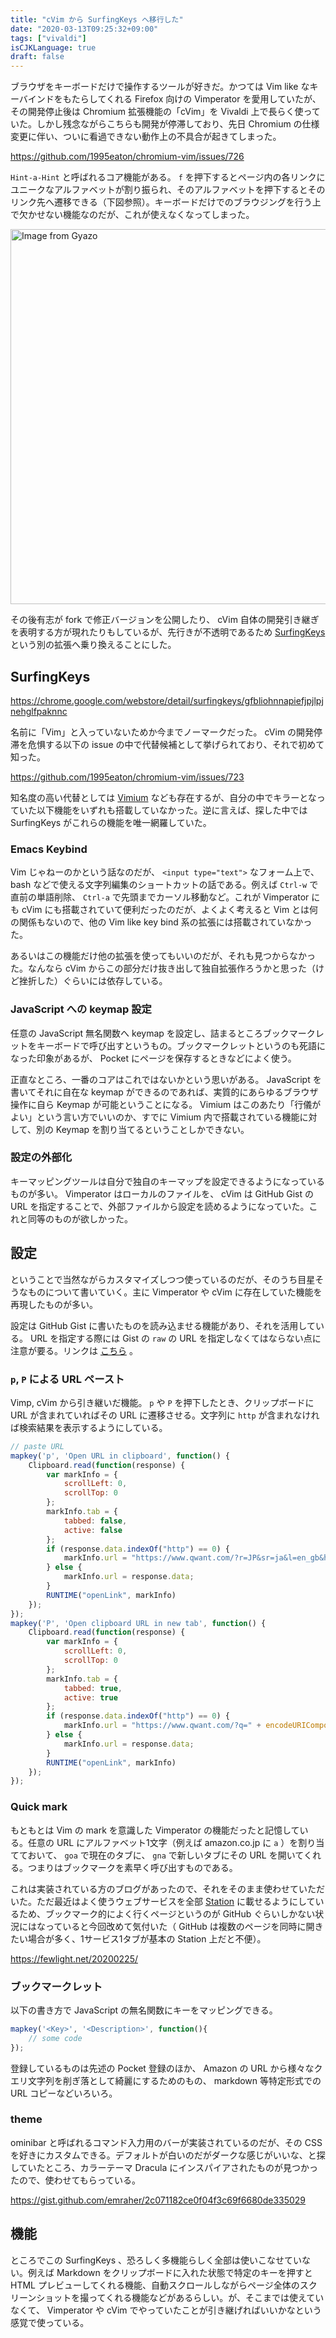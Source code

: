 ```yaml
---
title: "cVim から SurfingKeys へ移行した"
date: "2020-03-13T09:25:32+09:00"
tags: ["vivaldi"]
isCJKLanguage: true
draft: false
---
```


ブラウザをキーボードだけで操作するツールが好きだ。かつては Vim like なキーバインドをもたらしてくれる Firefox 向けの Vimperator を愛用していたが、その開発停止後は Chromium 拡張機能の「cVim」を Vivaldi 上で長らく使っていた。しかし残念ながらこちらも開発が停滞しており、先日 Chromium の仕様変更に伴い、ついに看過できない動作上の不具合が起きてしまった。

https://github.com/1995eaton/chromium-vim/issues/726

`Hint-a-Hint` と呼ばれるコア機能がある。 `f` を押下するとページ内の各リンクにユニークなアルファベットが割り振られ、そのアルファベットを押下するとそのリンク先へ遷移できる（下図参照）。キーボードだけでのブラウジングを行う上で欠かせない機能なのだが、これが使えなくなってしまった。

<a href="https://gyazo.com/5a1764e7f9dbe36f6a7a7ee77898cbb5"><img src="https://i.gyazo.com/5a1764e7f9dbe36f6a7a7ee77898cbb5.png" alt="Image from Gyazo" width="600"/></a>

その後有志が fork で修正バージョンを公開したり、 cVim 自体の開発引き継ぎを表明する方が現れたりもしているが、先行きが不透明であるため [SurfingKeys](https://github.com/brookhong/Surfingkeys) という別の拡張へ乗り換えることにした。

## SurfingKeys

https://chrome.google.com/webstore/detail/surfingkeys/gfbliohnnapiefjpjlpjnehglfpaknnc

名前に「Vim」と入っていないためか今までノーマークだった。 cVim の開発停滞を危惧する以下の issue の中で代替候補として挙げられており、それで初めて知った。

https://github.com/1995eaton/chromium-vim/issues/723

知名度の高い代替としては [Vimium](https://chrome.google.com/webstore/detail/vimium/dbepggeogbaibhgnhhndojpepiihcmeb) なども存在するが、自分の中でキラーとなっていた以下機能をいずれも搭載していなかった。逆に言えば、探した中では SurfingKeys がこれらの機能を唯一網羅していた。

### Emacs Keybind

Vim じゃねーのかという話なのだが、 `<input type="text">` なフォーム上で、 bash などで使える文字列編集のショートカットの話である。例えば `Ctrl-w` で直前の単語削除、 `Ctrl-a` で先頭までカーソル移動など。これが Vimperator にも cVim にも搭載されていて便利だったのだが、よくよく考えると Vim とは何の関係もないので、他の Vim like key bind 系の拡張には搭載されていなかった。

あるいはこの機能だけ他の拡張を使ってもいいのだが、それも見つからなかった。なんなら cVim からこの部分だけ抜き出して独自拡張作ろうかと思った（けど挫折した）ぐらいには依存している。

### JavaScript への keymap 設定

任意の JavaScript 無名関数へ keymap を設定し、詰まるところブックマークレットをキーボードで呼び出すというもの。ブックマークレットというのも死語になった印象があるが、 Pocket にページを保存するときなどによく使う。

正直なところ、一番のコアはこれではないかという思いがある。 JavaScript を書いてそれに自在な keymap ができるのであれば、実質的にあらゆるブラウザ操作に自ら Keymap が可能ということになる。 Vimium はこのあたり「行儀がよい」という言い方でいいのか、すでに Vimium 内で搭載されている機能に対して、別の Keymap を割り当てるということしかできない。

### 設定の外部化

キーマッピングツールは自分で独自のキーマップを設定できるようになっているものが多い。 Vimperator はローカルのファイルを、 cVim は GitHub Gist の URL を指定することで、外部ファイルから設定を読めるようになっていた。これと同等のものが欲しかった。

## 設定

ということで当然ながらカスタマイズしつつ使っているのだが、そのうち目星そうなものについて書いていく。主に Vimperator や cVim に存在していた機能を再現したものが多い。

設定は GitHub Gist に書いたものを読み込ませる機能があり、それを活用している。 URL を指定する際には Gist の `raw` の URL を指定しなくてはならない点に注意が要る。リンクは [こちら](https://gist.github.com/chroju/2118c2193fb9892d95b9686eb95189d2) 。

### `p`, `P` による URL ペースト

Vimp, cVim から引き継いだ機能。 `p` や `P` を押下したとき、クリップボードに URL が含まれていればその URL に遷移させる。文字列に `http` が含まれなければ検索結果を表示するようにしている。

```javascript
// paste URL
mapkey('p', 'Open URL in clipboard', function() {
    Clipboard.read(function(response) {
        var markInfo = {
            scrollLeft: 0,
            scrollTop: 0
        };
        markInfo.tab = {
            tabbed: false,
            active: false
        };
        if (response.data.indexOf("http") == 0) {
            markInfo.url = "https://www.qwant.com/?r=JP&sr=ja&l=en_gb&h=0&s=1&a=1&b=0&vt=0&hc=1&smartNews=1&smartSocial=1&theme=1&i=1&donation=1&q=" + encodeURIComponent(response.data);
        } else {
            markInfo.url = response.data;
        }
        RUNTIME("openLink", markInfo)
    });
});
mapkey('P', 'Open clipboard URL in new tab', function() {
    Clipboard.read(function(response) {
        var markInfo = {
            scrollLeft: 0,
            scrollTop: 0
        };
        markInfo.tab = {
            tabbed: true,
            active: true
        };
        if (response.data.indexOf("http") == 0) {
            markInfo.url = "https://www.qwant.com/?q=" + encodeURIComponent(response.data);
        } else {
            markInfo.url = response.data;
        }
        RUNTIME("openLink", markInfo)
    });
});
```

### Quick mark

もともとは Vim の mark を意識した Vimperator の機能だったと記憶している。任意の URL にアルファベット1文字（例えば amazon.co.jp に `a` ）を割り当てておいて、 `goa` で現在のタブに、 `gna` で新しいタブにその URL を開いてくれる。つまりはブックマークを素早く呼び出すものである。

これは実装されている方のブログがあったので、それをそのまま使わせていただいた。ただ最近はよく使うウェブサービスを全部 [Station](https://getstation.com/) に載せるようにしているため、ブックマーク的によく行くページというのが GitHub ぐらいしかない状況にはなっていると今回改めて気付いた（ GitHub は複数のページを同時に開きたい場合が多く、1サービス1タブが基本の Station 上だと不便）。

https://fewlight.net/20200225/

### ブックマークレット

以下の書き方で JavaScript の無名関数にキーをマッピングできる。

```javascript
mapkey('<Key>', '<Description>', function(){
    // some code
});
```

登録しているものは先述の Pocket 登録のほか、 Amazon の URL から様々なクエリ文字列を削ぎ落として綺麗にするためのもの、 markdown 等特定形式での URL コピーなどいろいろ。

### theme

ominibar と呼ばれるコマンド入力用のバーが実装されているのだが、その CSS を好きにカスタムできる。デフォルトが白いのだがダークな感じがいいな、と探していたところ、カラーテーマ Dracula にインスパイアされたものが見つかったので、使わせてもらっている。

https://gist.github.com/emraher/2c071182ce0f04f3c69f6680de335029

## 機能

ところでこの SurfingKeys 、恐ろしく多機能らしく全部は使いこなせていない。例えば Markdown をクリップボードに入れた状態で特定のキーを押すと HTML プレビューしてくれる機能、自動スクロールしながらページ全体のスクリーンショットを撮ってくれる機能などがあるらしい。が、そこまでは使えていなくて、 Vimperator や cVim でやっていたことが引き継げればいいかなという感覚で使っている。

